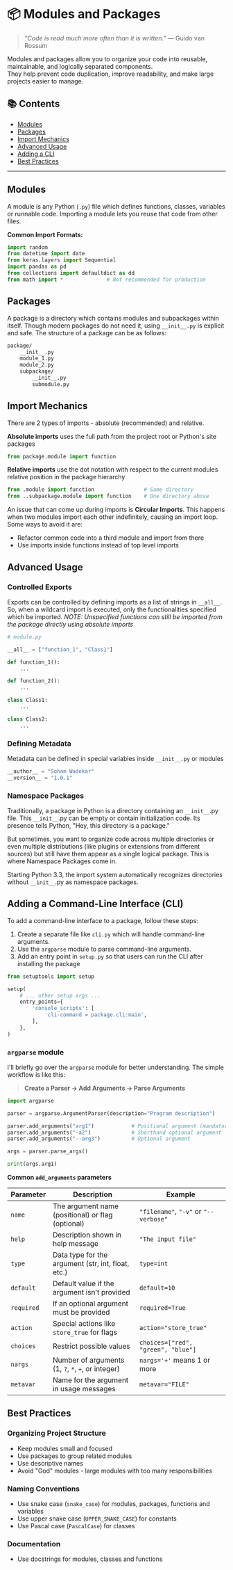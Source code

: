 # 📦 Modules and Packages

> _"Code is read much more often than it is written."_ — Guido van Rossum

Modules and packages allow you to organize your code into reusable, maintainable, and logically separated components.  
They help prevent code duplication, improve readability, and make large projects easier to manage.

## 📚 Contents

- [Modules](#modules)
- [Packages](#packages)
- [Import Mechanics](#import-mechanics)
- [Advanced Usage](#advanced-usage)
- [Adding a CLI](#adding-a-command-line-interface-cli)
- [Best Practices](#best-practices)

---

## Modules

A module is any Python (`.py`) file which defines functions, classes, variables or runnable code. Importing a module lets you reuse that code from other files.

**Common Import Formats:**

```python
import random
from datetime import date
from keras.layers import Sequential
import pandas as pd
from collections import defaultdict as dd
from math import *              # Not recommended for production
```

## Packages

A package is a directory which contains modules and subpackages within itself. Though modern packages do not need it, using `__init__.py` is explicit and safe. The structure of a package can be as follows:

```markdown
package/
    __init__.py
    module_1.py
    module_2.py
    subpackage/
        __init__.py
        submodule.py

```

## Import Mechanics

There are 2 types of imports - absolute (recommended) and relative.

**Absolute imports** uses the full path from the project root or Python's site packages

```python
from package.module import function

```

**Relative imports** use the dot notation with respect to the current modules relative position in the package hierarchy

```python
from .module import function                # Same directory
from ..subpackage.module import function    # One directory above

```

An issue that can come up during imports is **Circular Imports**. This happens when two modules import each other indefinitely, causing an import loop. Some ways to avoid it are:

- Refactor common code into a third module and import from there
- Use imports inside functions instead of top level imports

## Advanced Usage

### Controlled Exports

Exports can be controlled by defining imports as a list of strings in `__all__`. So, when a wildcard import is executed, only the functionalities specified which be imported. _NOTE: Unspecified functions can still be imported from the package directly using absolute imports_

```python
# module.py

__all__ = ["function_1", "Class1"]

def function_1():
    ...

def function_2():
    ...

class Class1:
    ...

class Class2:
    ...

```

### Defining Metadata

Metadata can be defined in special variables inside `__init__.py` or modules

```python
__author__ = "Soham Wadekar"
__version__ = "1.0.1"

```

### Namespace Packages

Traditionally, a package in Python is a directory containing an `__init__`.py file. This `__init__`.py can be empty or contain initialization code. Its presence tells Python, "Hey, this directory is a package."

But sometimes, you want to organize code across multiple directories or even multiple distributions (like plugins or extensions from different sources) but still have them appear as a single logical package. This is where Namespace Packages come in.

Starting Python 3.3, the import system automatically recognizes directories without `__init__`.py as namespace packages.

## Adding a Command-Line Interface (CLI)

To add a command-line interface to a package, follow these steps:

1. Create a separate file like `cli.py` which will handle command-line arguments.
2. Use the `argparse` module to parse command-line arguments.
3. Add an entry point in `setup.py` so that users can run the CLI after installing the package

```python
from setuptools import setup

setup(
    # ... other setup args ...
    entry_points={
        'console_scripts': [
            'cli-command = package.cli:main',
        ],
    },
)

```

### `argparse` module

I'll briefly go over the `argparse` module for better understanding. The simple workflow is like this:

> **Create a Parser → Add Arguments → Parse Arguments**

```python
import argparse

parser = argparse.ArgumentParser(description="Program description")

parser.add_arguments("arg1")            # Positional argument (mandatory)
parser.add_arguments("-a2")             # Shorthand optional argument
parser.add_arguments("--arg3")          # Optional argument

args = parser.parse_args()

print(args.arg1)

```

**Common `add_arguments` parameters**

| Parameter       | Description                                                      | Example                           |
|-----------------|------------------------------------------------------------------|---------------------------------|
| `name`          | The argument name (positional) or flag (optional)               | `"filename"`, `"-v"` or `"--verbose"` |
| `help`          | Description shown in help message                                | `"The input file"`               |
| `type`          | Data type for the argument (str, int, float, etc.)              | `type=int`                      |
| `default`       | Default value if the argument isn’t provided                     | `default=10`                    |
| `required`      | If an optional argument must be provided                         | `required=True`                 |
| `action`        | Special actions like `store_true` for flags                      | `action="store_true"`           |
| `choices`       | Restrict possible values                                         | `choices=["red", "green", "blue"]` |
| `nargs`         | Number of arguments (1, `?`, `*`, `+`, or integer)              | `nargs='+'` means 1 or more     |
| `metavar`       | Name for the argument in usage messages                          | `metavar="FILE"`                |

## Best Practices

### Organizing Project Structure

- Keep modules small and focused
- Use packages to group related modules
- Use descriptive names
- Avoid "God" modules - large modules with too many responsibilities

### Naming Conventions

- Use snake case (`snake_case`) for modules, packages, functions and variables
- Use upper snake case (`UPPER_SNAKE_CASE`) for constants
- Use Pascal case (`PascalCase`) for classes

### Documentation

- Use docstrings for modules, classes and functions
